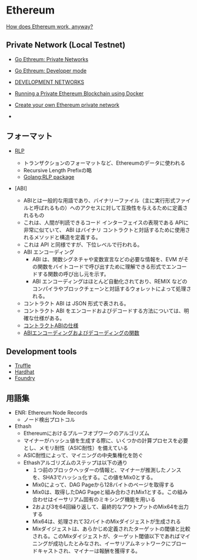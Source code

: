 # Ethereum

[How does Ethereum work, anyway?](https://www.preethikasireddy.com/post/how-does-ethereum-work-anyway)

## Private Network (Local Testnet)
- [Go Ethreum: Private Networks](https://geth.ethereum.org/docs/interface/private-network)
- [Go Ethreum: Developer mode](https://geth.ethereum.org/docs/getting-started/dev-mode)
- [DEVELOPMENT NETWORKS](https://ethereum.org/en/developers/docs/development-networks/)

- [Running a Private Ethereum Blockchain using Docker](https://medium.com/scb-digital/running-a-private-ethereum-blockchain-using-docker-589c8e6a4fe8)
- [Create your own Ethereum private network](https://gist.github.com/0mkara/b953cc2585b18ee098cd)
- 
## フォーマット
- [RLP](https://github.com/ethereum/wiki/wiki/%5BJapanese%5D-RLP)
  - トランザクションのフォーマットなど、Ethereumのデータに使われる
  - Recursive Length Prefixの略
  - [Golang:RLP package](https://github.com/ethereum/go-ethereum/blob/master/rlp/encode.go)

- [ABI]
  - ABIとは一般的な用語であり、バイナリーファイル（主に実行形式ファイルと呼ばれるもの）へのアクセスに対して互換性を与えるために定義されるもの
  - これは、人間が判読できるコード インターフェイスの表現である APIに非常に似ていて、 ABI はバイナリ コントラクトと対話するために使用されるメソッドと構造を定義する。
  - これは API と同様ですが、下位レベルで行われる。
  - ABI エンコーディング
    - ABI は、関数シグネチャや変数宣言などの必要な情報を、EVM がその関数をバイトコードで呼び出すために理解できる形式でエンコードする関数の呼び出し元を示す。
    - ABI エンコーディングはほとんど自動化されており、REMIX などのコンパイラやブロックチェーンと対話するウォレットによって処理される。
  - コントラクト ABI は JSON 形式で表される。
  - コントラクト ABI をエンコードおよびデコードする方法については、明確な仕様がある。
  - [コントラクトABIの仕様](https://solidity-ja.readthedocs.io/ja/latest/abi-spec.html)
  - [ABIエンコーディングおよびデコーディングの関数](https://solidity-ja.readthedocs.io/ja/latest/units-and-global-variables.html#abi)

## Development tools
- [Truffle](https://trufflesuite.com/)
- [Hardhat](https://hardhat.org/)
- [Foundry](https://github.com/foundry-rs/foundry/)

## 用語集
- ENR: Ethereum Node Records 
  - ノード検出プロトコル
- Ethash
  - Ethereumにおけるプルーフオブワークのアルゴリズム 
  - マイナーがハッシュ値を生成する際に、いくつかの計算プロセスを必要とし、メモリ耐性（ASIC耐性）を備えている
  - ASIC耐性によって、マイニングの中央集権化を防ぐ
  - Ethashアルゴリズムのステップは以下の通り
    - １つ前のブロックヘッダーの情報と、マイナーが推測したノンスを、SHA3でハッシュ化する。この値をMix0とする。
    - Mix0によって、DAG Pageから128バイトのページを取得する
    - Mix0は、取得したDAG Pageと組み合わされMix1とする。この組み合わせはイーサリアム固有のミキシング機能を用いる
    - 2および3を64回繰り返して、最終的なアウトプットのMix64を出力する
    - Mix64は、処理されて32バイトのMixダイジェストが生成される
    - Mixダイジェストは、あらかじめ定義されたターゲットの閾値と比較される。このMixダイジェストが、ターゲット閾値以下であればマイニングが成功したとみなされ、イーサリアムネットワークにブロードキャストされ、マイナーは報酬を獲得する。